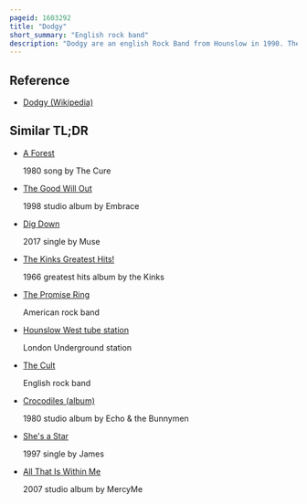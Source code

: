 ```yaml
---
pageid: 1603292
title: "Dodgy"
short_summary: "English rock band"
description: "Dodgy are an english Rock Band from Hounslow in 1990. The Band rose to prominence in the 1990s during the Britishpop Era. They are best known for their Hits 'staying out for the Summer', 'if you're thinking of Me', and 'good Enough'. Good Enough was their biggest Hit, reaching no. 4 on the Uk Singles Chart. They released their latest Album what are we fighting for in September 2016."
---
```


## Reference

- [Dodgy (Wikipedia)](https://en.wikipedia.org/?curid=1603292)

## Similar TL;DR

- [A Forest](/tldr/en/a-forest)

  1980 song by The Cure

- [The Good Will Out](/tldr/en/the-good-will-out)

  1998 studio album by Embrace

- [Dig Down](/tldr/en/dig-down)

  2017 single by Muse

- [The Kinks Greatest Hits!](/tldr/en/the-kinks-greatest-hits)

  1966 greatest hits album by the Kinks

- [The Promise Ring](/tldr/en/the-promise-ring)

  American rock band

- [Hounslow West tube station](/tldr/en/hounslow-west-tube-station)

  London Underground station

- [The Cult](/tldr/en/the-cult)

  English rock band

- [Crocodiles (album)](/tldr/en/crocodiles-album)

  1980 studio album by Echo & the Bunnymen

- [She's a Star](/tldr/en/shes-a-star)

  1997 single by James

- [All That Is Within Me](/tldr/en/all-that-is-within-me)

  2007 studio album by MercyMe
